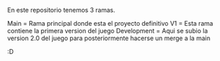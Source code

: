 En este repositorio tenemos 3 ramas.

Main = Rama principal donde esta el proyecto definitivo
V1 = Esta rama contiene la primera version del juego
Development = Aqui se subio la version 2.0 del juego para posteriormente hacerse un merge a la main

:D
